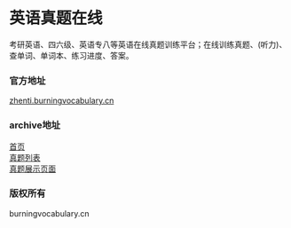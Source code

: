 # 英语真题在线
考研英语、四六级、英语专八等英语在线真题训练平台；在线训练真题、(听力)、查单词、单词本、练习进度、答案。

### 官方地址
[zhenti.burningvocabulary.cn](https://zhenti.burningvocabulary.cn/)

### archive地址
[首页](https://web.archive.org/web/20210526061844/https://zhenti.burningvocabulary.com/)  
[真题列表](https://web.archive.org/web/20210526062027/https://zhenti.burningvocabulary.com/kaoyan)  
[真题展示页面](https://web.archive.org/web/20210526062347/https://zhenti.burningvocabulary.com/cet6/2020-12/02)  

### 版权所有
burningvocabulary.cn
